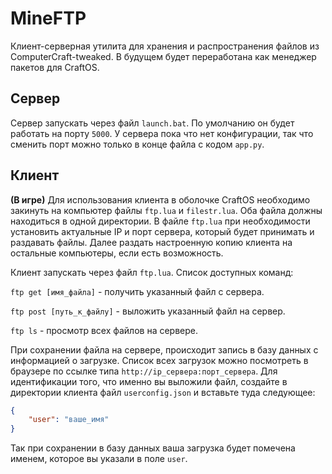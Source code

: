 # MineFTP
Клиент-серверная утилита для хранения и распространения файлов из ComputerCraft-tweaked. 
В будущем будет переработана как менеджер пакетов для CraftOS. 

## Сервер
Сервер запускать через файл `launch.bat`. По умолчанию он будет работать на порту `5000`. 
У сервера пока что нет конфигурации, так что сменить порт можно только в конце файла с кодом `app.py`. 

## Клиент
**(В игре)** Для использования клиента в оболочке CraftOS необходимо закинуть на компьютер файлы `ftp.lua` и `filestr.lua`. 
Оба файла должны находиться в одной директории. В файле `ftp.lua` при необходимости установить актуальные IP и порт сервера, 
который будет принимать и раздавать файлы. Далее раздать настроенную копию клиента на остальные компьютеры, если есть возможность. 

Клиент запускать через файл `ftp.lua`. Список доступных команд:

`ftp get [имя_файла]` - получить указанный файл с сервера.

`ftp post [путь_к_файлу]` - выложить указанный файл на сервер.

`ftp ls` - просмотр всех файлов на сервере.

При сохранении файла на сервере, происходит запись в базу данных с информацией о загрузке. 
Список всех загрузок можно посмотреть в браузере по ссылке типа `http://ip_сервера:порт_сервера`.
Для идентификации того, что именно вы выложили файл, создайте в директории клиента файл `userconfig.json` и вставьте туда следующее:

```json
{
	"user": "ваше_имя"
}
```

Так при сохранении в базу данных ваша загрузка будет помечена именем, которое вы указали в поле `user`.